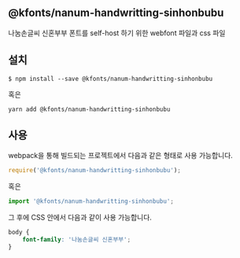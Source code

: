 
@kfonts/nanum-handwritting-sinhonbubu
---------------------

나눔손글씨 신혼부부 폰트를 self-host 하기 위한 webfont 파일과 css 파일

설치
----

```
$ npm install --save @kfonts/nanum-handwritting-sinhonbubu
```

혹은

```
yarn add @kfonts/nanum-handwritting-sinhonbubu
```

사용
----

webpack을 통해 빌드되는 프로젝트에서 다음과 같은 형태로 사용 가능합니다.

```js
require('@kfonts/nanum-handwritting-sinhonbubu');
```

혹은

```js
import '@kfonts/nanum-handwritting-sinhonbubu';
```

그 후에 CSS 안에서 다음과 같이 사용 가능합니다.

```css
body {
    font-family: '나눔손글씨 신혼부부';
}
```
